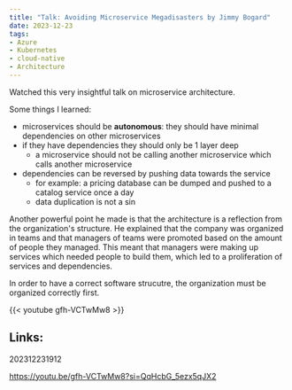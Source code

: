 ```yaml
---
title: "Talk: Avoiding Microservice Megadisasters by Jimmy Bogard"
date: 2023-12-23
tags:
- Azure
- Kubernetes
- cloud-native
- Architecture
---
```


Watched this very insightful talk on microservice architecture.

Some things I learned:

* microservices should be **autonomous**: they should have minimal dependencies on other microservices
* if they have dependencies they should only be 1 layer deep
  * a microservice should not be calling another microservice which calls another microservice
* dependencies can be reversed by pushing data towards the service
  * for example: a pricing database can be dumped and pushed to a catalog service once a day
  * data duplication is not a sin

Another powerful point he made is that the architecture is a reflection from the organization's structure. He explained that the company was organized in teams and that managers of teams were promoted based on the amount of people they managed. This meant that managers were making up services which needed people to build them, which led to a proliferation of services and dependencies.

In order to have a correct software strucutre, the organization must be organized correctly first.

{{< youtube gfh-VCTwMw8 >}}

## Links:

202312231912

https://youtu.be/gfh-VCTwMw8?si=QqHcbG_5ezx5qJX2

